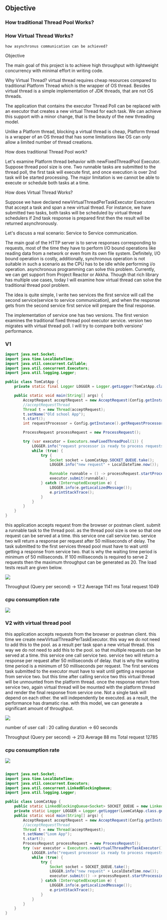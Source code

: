 ## Objective
### How traditional Thread Pool Works?
### How Virtual Thread Works?
    how asynchronus communication can be achieved?
Objective

The main goal of this project is to achieve high throughput with lightweight concurrency with minimal effort in writing code.

Why Virtual Thread? virtual thread requires cheap resources compared to traditional Platform Thread which is the wrapper of OS thread. Besides virtual thread is a simple implementation of JDK threads, that are not OS threads.

The application that contains the executor Thread Poll can be replaced with an executor that creates a new virtual Thread for each task. We can achieve this support with a minor change, that is the beauty of the new threading model.

Unlike a Platform thread, blocking a virtual thread is cheap, Platform thread is a wrapper of an OS thread that has some limitations like OS can only allow a limited number of thread creations.

How does traditional Thread Pool work?

Let's examine Platform thread behavior with newFixedThreadPool Executor. Suppose thread pool size is one. Two runnable tasks are submitted to the thread poll, the first task will execute first, and once execution is over 2nd task will be started processing. The major limitation is we cannot be able to execute or schedule both tasks at a time.

How does Virtual Thread Works?

Suppose we have declared newVirtualThreadPerTaskExecutor Executors that accept a task and span a new virtual thread. For instance, we have submitted two tasks, both tasks will be scheduled by virtual thread schedulers if 2nd task response is prepared first then the result will be returned asynchronously.

Let's discuss a real scenario: Service to Service communication.

The main goal of the HTTP server is to serve responses corresponding to requests, most of the time they have to perform I/O bound operations like reading data from a network or even from its own file system. Definitely, I/O bound operation is costly, additionally, synchronous operation is not suitable in such a scenario as the CPU has to be idle while performing i/o operation. asynchronous programming can solve this problem. Currently, we can get support from Project Reactor or Akkha. Though that rich library has multiple use cases, today I will examine how virtual thread can solve the traditional thread pool problem.

The idea is quite simple, I write two services the first service will call the second service(service to service communication), and when the response gets from the second service first service will prepare the final response.

The implementation of service one has two versions. The first version examines the traditional fixed thread pool executor service. version two migrates with virtual thread poll. I will try to compare both versions' performance.

### V1
```java
import java.net.Socket;
import java.time.LocalDateTime;
import java.util.concurrent.Callable;
import java.util.concurrent.Executors;
import java.util.logging.Logger;

public class TomCatApp {
	private static final Logger LOGGER = Logger.getLogger(TomCatApp.class.getName());

	public static void main(String[] args) {
		AcceptRequest acceptRequest = new AcceptRequest(Config.getInstance().getPort());
		//acceptRequestThread
		Thread t = new Thread(acceptRequest);
		t.setName("Old school App");
		t.start();
		int requestProcessor = Config.getInstance().getRequestProcessor();

		ProcessRequest processRequest = new ProcessRequest();

		try (var executor = Executors.newFixedThreadPool(1)) {
			LOGGER.info("request processor is ready to process requests");
			while (true) {
				try {
					Socket socket = LoomCatApp.SOCKET_QUEUE.take();
					LOGGER.info("new request" + LocalDateTime.now());

					Runnable runnable = () -> processRequest.startProcessing(socket);
					executor.submit(runnable);
				} catch (InterruptedException e) {
					LOGGER.info(e.getLocalizedMessage());
					e.printStackTrace();
				}
			}
		}
	}
}
```
this application accepts request from the browser or postman client. submit a runnable task to the thread pool. as the thread pool size is one so that one request can be served at a time. this service one call service two. service two will return a response per request after 50 milliseconds of delay. The task submitted to the first services thread pool must have to wait until getting a response from service two. that is why the waiting time period is minimum of 50 milliseconds. If 100 milliseconds is required to serve 2 requests then the maximum throughput can be generated as 20. The load tests result are given below.

![](old%20school%20tomcat.png)

Throughput (Query per second) -> 17.2
Average 1141 ms
Total request 1049

### cpu consumption rate
![](tomcatapp%20cpu.png)

### V2 with virtual thread pool


this application accepts requests from the browser or postman client. this time we create newVirtualThreadPerTaskExecutor. this way we do not need to add this to the pool. as a result per task span a new virtual thread. this way we do not need to add this to the pool. so that multiple requests can be served at a time. this service one call service two. service two will return a response per request after 50 milliseconds of delay. that is why the waiting time period is a minimum of 50 milliseconds per request. The first services task submitted to the executor must have to wait until getting a response from service two. but this time after calling service two this virtual thread will be unmounted from the platform thread. once the response return from service two, again virtual thread will be mounted with the platform thread and render the final response from service one. Not a single task will depend on each other. the will independently be executed. as a result, the performance has dramatic rise. with this model, we can generate a significant amount of throughput.

![](loomcat%20performance.png)

number of user call : 20
calling duration -> 60 seconds


Throughput (Query per second) -> 213
Average 88 ms
Total request 12785

### cpu consumption rate
![](loomcat%20cpu.png)
```java

import java.net.Socket;
import java.time.LocalDateTime;
import java.util.concurrent.Executors;
import java.util.concurrent.LinkedBlockingQueue;
import java.util.logging.Logger;

public class LoomCatApp {
	public static LinkedBlockingQueue<Socket> SOCKET_QUEUE = new LinkedBlockingQueue<>();
	private static Logger LOGGER = Logger.getLogger(LoomCatApp.class.getName());
	public static void main(String[] args) {
		AcceptRequest acceptRequest = new AcceptRequest(Config.getInstance().getPort());
		//acceptRequestThread
		Thread t = new Thread(acceptRequest);
		t.setName("Loom App");
		t.start();
		ProcessRequest processRequest = new ProcessRequest();
		try (var executor = Executors.newVirtualThreadPerTaskExecutor()) {
			LOGGER.info("request processor is ready to process requests");
			while (true) {
				try {
					Socket socket = SOCKET_QUEUE.take();
					LOGGER.info("new request" + LocalDateTime.now());
					executor.submit(() -> processRequest.startProcessing(socket));
				} catch (InterruptedException e) {
					LOGGER.info(e.getLocalizedMessage());
					e.printStackTrace();
				}
			}
		}
	}
}
```



